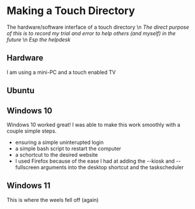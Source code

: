 # Making a Touch Directory
The hardware/software interface of a touch directory
\n *The direct purpose of this is to record my trial and error to help others (and myself) in the future*
\n *Esp the helpdesk*

## Hardware
I am using a mini-PC and a touch enabled TV

## Ubuntu

## Windows 10
Windows 10 worked great!
I was able to make this work smoothly with a couple simple steps.

- ensuring a simple uninterupted login
- a simple bash script to restart the computer
- a schortcut to the desired website
-    I used Firefox because of the ease I had at adding the --kiosk and --fullscreen arguments into the desktop shortcut and the taskscheduler 

## Windows 11
This is where the weels fell off (again)
